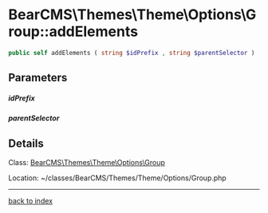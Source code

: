 # BearCMS\Themes\Theme\Options\Group::addElements

```php
public self addElements ( string $idPrefix , string $parentSelector )
```

## Parameters

##### idPrefix

##### parentSelector

## Details

Class: [BearCMS\Themes\Theme\Options\Group](bearcms.themes.theme.options.group.class.md)

Location: ~/classes/BearCMS/Themes/Theme/Options/Group.php

---

[back to index](index.md)

